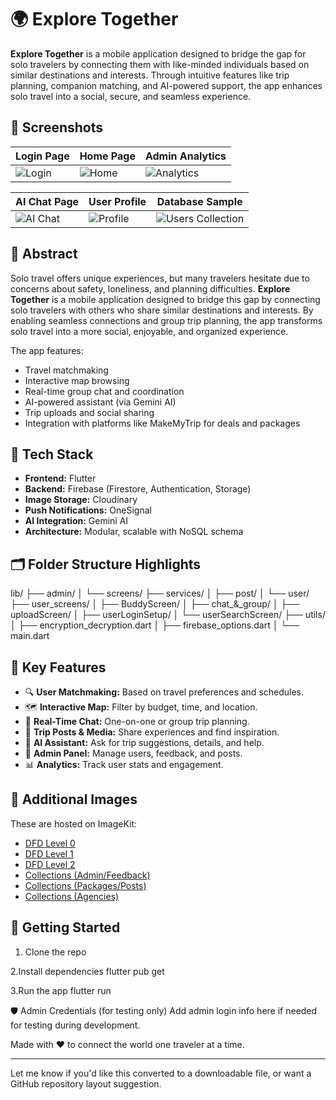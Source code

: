 # 🌍 Explore Together

**Explore Together** is a mobile application designed to bridge the gap for solo travelers by connecting them with like-minded individuals based on similar destinations and interests. Through intuitive features like trip planning, companion matching, and AI-powered support, the app enhances solo travel into a social, secure, and seamless experience.

## 📱 Screenshots

| Login Page | Home Page | Admin Analytics |
|------------|-----------|-----------------|
| ![Login](https://ik.imagekit.io/uthakkan/ExploreTogether/login.jpeg) | ![Home](https://ik.imagekit.io/uthakkan/ExploreTogether/user_homepage.jpeg) | ![Analytics](https://ik.imagekit.io/uthakkan/ExploreTogether/admin_analytics.jpeg) |

| AI Chat Page | User Profile | Database Sample |
|--------------|--------------|-----------------|
| ![AI Chat](https://ik.imagekit.io/uthakkan/ExploreTogether/user_ai_chat.jpeg) | ![Profile](https://ik.imagekit.io/uthakkan/ExploreTogether/user_profile.jpeg) | ![Users Collection](https://ik.imagekit.io/uthakkan/ExploreTogether/coloection5.jpeg) |

## 📝 Abstract

Solo travel offers unique experiences, but many travelers hesitate due to concerns about safety, loneliness, and planning difficulties. **Explore Together** is a mobile application designed to bridge this gap by connecting solo travelers with others who share similar destinations and interests. By enabling seamless connections and group trip planning, the app transforms solo travel into a more social, enjoyable, and organized experience.

The app features:
- Travel matchmaking
- Interactive map browsing
- Real-time group chat and coordination
- AI-powered assistant (via Gemini AI)
- Trip uploads and social sharing
- Integration with platforms like MakeMyTrip for deals and packages

## 🔧 Tech Stack

- **Frontend:** Flutter
- **Backend:** Firebase (Firestore, Authentication, Storage)
- **Image Storage:** Cloudinary
- **Push Notifications:** OneSignal
- **AI Integration:** Gemini AI
- **Architecture:** Modular, scalable with NoSQL schema

## 🗂️ Folder Structure Highlights

lib/
├── admin/
│ └── screens/
├── services/
│ ├── post/
│ └── user/
├── user_screens/
│ ├── BuddyScreen/
│ ├── chat_&_group/
│ ├── uploadScreen/
│ ├── userLoginSetup/
│ └── userSearchScreen/
├── utils/
│ ├── encryption_decryption.dart
│ ├── firebase_options.dart
│ └── main.dart


## 🧠 Key Features

- 🔍 **User Matchmaking:** Based on travel preferences and schedules.
- 🗺️ **Interactive Map:** Filter by budget, time, and location.
- 💬 **Real-Time Chat:** One-on-one or group trip planning.
- 📸 **Trip Posts & Media:** Share experiences and find inspiration.
- 🎯 **AI Assistant:** Ask for trip suggestions, details, and help.
- 💼 **Admin Panel:** Manage users, feedback, and posts.
- 📊 **Analytics:** Track user stats and engagement.

## 🔗 Additional Images

These are hosted on ImageKit:
- [DFD Level 0](https://ik.imagekit.io/uthakkan/ExploreTogether/level0_dfd.jpeg)
- [DFD Level 1](https://ik.imagekit.io/uthakkan/ExploreTogether/level1_dfd.jpeg)
- [DFD Level 2](https://ik.imagekit.io/uthakkan/ExploreTogether/level2_dfd.jpeg)
- [Collections (Admin/Feedback)](https://ik.imagekit.io/uthakkan/ExploreTogether/coleoction1.jpeg)
- [Collections (Packages/Posts)](https://ik.imagekit.io/uthakkan/ExploreTogether/coleoction2.jpeg)
- [Collections (Agencies)](https://ik.imagekit.io/uthakkan/ExploreTogether/coleoction3.jpeg)

## 🚀 Getting Started

1. Clone the repo
   
2.Install dependencies
  flutter pub get

3.Run the app
  flutter run


🛡️ Admin Credentials (for testing only)
Add admin login info here if needed for testing during development.

Made with ❤️ to connect the world one traveler at a time.

---

Let me know if you'd like this converted to a downloadable file, or want a GitHub repository layout suggestion.

